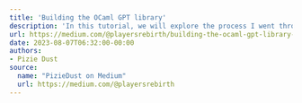 ```yaml
---
title: 'Building the OCaml GPT library'
description: 'In this tutorial, we will explore the process I went through to build my first OCaml library.'
url: https://medium.com/@playersrebirth/building-the-ocaml-gpt-library-650c00b4d72b
date: 2023-08-07T06:32:00-00:00
authors:
- Pizie Dust
source:
  name: "PizieDust on Medium"
  url: https://medium.com/@playersrebirth
---
```

